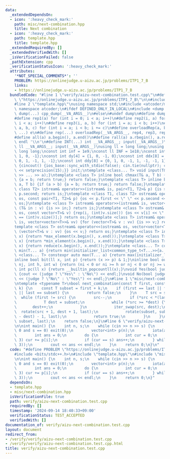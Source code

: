 ```yaml
---
data:
  _extendedDependsOn:
  - icon: ':heavy_check_mark:'
    path: misc/next-combination.hpp
    title: Next combination
  - icon: ':heavy_check_mark:'
    path: template.hpp
    title: template.hpp
  _extendedRequiredBy: []
  _extendedVerifiedWith: []
  _isVerificationFailed: false
  _pathExtension: cpp
  _verificationStatusIcon: ':heavy_check_mark:'
  attributes:
    '*NOT_SPECIAL_COMMENTS*': ''
    PROBLEM: https://onlinejudge.u-aizu.ac.jp/problems/ITP1_7_B
    links:
    - https://onlinejudge.u-aizu.ac.jp/problems/ITP1_7_B
  bundledCode: "#line 1 \"verify/aizu-next-combination.test.cpp\"\n#define PROBLEM\
    \ \"https://onlinejudge.u-aizu.ac.jp/problems/ITP1_7_B\"\n\n#include <bits/stdc++.h>\n\
    #line 2 \"template.hpp\"\nusing namespace std;\n#include <atcoder/modint>\nusing\
    \ namespace atcoder;\n#ifdef DEFINED_ONLY_IN_LOCAL\n#include <dump.hpp>\n#define\
    \ dump(...) cpp_dump(__VA_ARGS__)\n#else\n#undef dump\n#define dump(...)\n#endif\n\
    #define rep1(a) for (int i = 0; i < a; i++)\n#define rep2(i, a) for (int i = 0;\
    \ i < a; i++)\n#define rep3(i, a, b) for (int i = a; i < b; i++)\n#define rep4(i,\
    \ a, b, c) for (int i = a; i < b; i += c)\n#define overloadRep(a, b, c, d, e,\
    \ ...) e\n#define rep(...) overloadRep(__VA_ARGS__, rep4, rep3, rep2, rep1)(__VA_ARGS__)\n\
    #define all(a) a.begin(), a.end()\n#define rall(a) a.rbegin(), a.rend()\n#define\
    \ endl '\\n'\n#define INT(...) int __VA_ARGS__; input(__VA_ARGS__)\n#define LL(...)\
    \ ll __VA_ARGS__; input(__VA_ARGS__)\nusing ll = long long;\nusing ull = unsigned\
    \ long long;\nconst int inf = 1e9;\nconst ll INF = 1e18;\nconst int dx[4] = {0,\
    \ 1, 0, -1};\nconst int dy[4] = {1, 0, -1, 0};\nconst int ddx[8] = {1, 0, -1,\
    \ 0, 1, -1, 1, -1};\nconst int ddy[8] = {0, 1, 0, -1, 1, -1, -1, 1};\nstruct cincout\
    \ {cincout() {ios_base::sync_with_stdio(false); cin.tie(nullptr); cout << fixed\
    \ << setprecision(15);}} init;\ntemplate <class... T> void input(T&... a) {(cin\
    \ >> ... >> a);}\ntemplate <class T> inline bool chmax(T& a, T b) {if (a < b)\
    \ {a = b; return true;} return false;}\ntemplate <class T> inline bool chmin(T&\
    \ a, T b) {if (a > b) {a = b; return true;} return false;}\ntemplate <class T1,\
    \ class T2> istream& operator>>(istream& is, pair<T1, T2>& p) {is >> p.first >>\
    \ p.second; return is;}\ntemplate <class T1, class T2> ostream& operator<<(ostream&\
    \ os, const pair<T1, T2>& p) {os << p.first << \" \" << p.second << '\\n'; return\
    \ os;}\ntemplate <class T> istream& operator>>(istream& is, vector<T>& v) {for\
    \ (T& in : v) {is >> in;} return is;}\ntemplate <class T> ostream& operator<<(ostream&\
    \ os, const vector<T>& v) {rep(i, (int)v.size()) {os << v[i] << \" \\n\"[i + 1\
    \ == (int)v.size()];} return os;}\ntemplate <class T> istream& operator>>(istream&\
    \ is, vector<vector<T>>& vv) {for (vector<T>& v : vv) {is >> v;} return is;}\n\
    template <class T> ostream& operator<<(ostream& os, vector<vector<T>>& vv) {for\
    \ (vector<T>& v : vv) {os << v;} return os;}\ntemplate <class T> inline T max(vector<T>\
    \ x) {return *max_element(x.begin(), x.end());}\ntemplate <class T> inline T min(vector<T>\
    \ x) {return *min_element(x.begin(), x.end());}\ntemplate <class T> inline T sum(vector<T>\
    \ x) {return reduce(x.begin(), x.end());}\ntemplate <class... T> constexpr auto\
    \ min(T... a) {return min(initializer_list<common_type_t<T...>>{a...});}\ntemplate\
    \ <class... T> constexpr auto max(T... a) {return max(initializer_list<common_type_t<T...>>{a...});}\n\
    inline bool bit(ll x, int p) {return (x >> p) & 1;}\ninline bool out(int ni, int\
    \ nj, int h, int w) {return (ni < 0 or ni >= h or nj < 0 or nj >= w);}\ninline\
    \ int pc(ll x) {return __builtin_popcountll(x);}\nvoid Yes(bool judge = true)\
    \ {cout << (judge ? \"Yes\" : \"No\") << endl;}\nvoid No(bool judge = true) {cout\
    \ << (judge ? \"No\" : \"Yes\") << endl;}\n#line 1 \"misc/next-combination.hpp\"\
    \ntemplate <typename T>\nbool next_combination(const T first, const T last, int\
    \ k) {\n    const T subset = first + k;\n    if (first == last || first == subset\
    \ || last == subset) {\n        return false;\n    }\n    T src = subset;\n  \
    \  while (first != src) {\n        src--;\n        if (*src < *(last - 1)) {\n\
    \            T dest = subset;\n            while (*src >= *dest) {\n         \
    \       dest++;\n            }\n            iter_swap(src, dest);\n          \
    \  rotate(src + 1, dest + 1, last);\n            rotate(subset, subset + (last\
    \ - dest) - 1, last);\n            return true;\n        }\n    }\n    rotate(first,\
    \ subset, last);\n    return false;\n}\n#line 6 \"verify/aizu-next-combination.test.cpp\"\
    \n\nint main() {\n    int n, s;\n    while (cin >> n >> s) {\n        if (n ==\
    \ 0 and s == 0) exit(0);\n        vector<int> p(n);\n        iota(all(p), 1);\n\
    \        int ans = 0;\n        do {\n            int cur = 0;\n            rep(i,\
    \ 3) cur += p[i];\n            if (cur == s) ans++;\n        } while (next_combination(all(p),\
    \ 3));\n        cout << ans << endl;\n    }\n    return 0;\n}\n"
  code: "#define PROBLEM \"https://onlinejudge.u-aizu.ac.jp/problems/ITP1_7_B\"\n\n\
    #include <bits/stdc++.h>\n#include \"template.hpp\"\n#include \"misc/next-combination.hpp\"\
    \n\nint main() {\n    int n, s;\n    while (cin >> n >> s) {\n        if (n ==\
    \ 0 and s == 0) exit(0);\n        vector<int> p(n);\n        iota(all(p), 1);\n\
    \        int ans = 0;\n        do {\n            int cur = 0;\n            rep(i,\
    \ 3) cur += p[i];\n            if (cur == s) ans++;\n        } while (next_combination(all(p),\
    \ 3));\n        cout << ans << endl;\n    }\n    return 0;\n}"
  dependsOn:
  - template.hpp
  - misc/next-combination.hpp
  isVerificationFile: true
  path: verify/aizu-next-combination.test.cpp
  requiredBy: []
  timestamp: '2024-09-14 18:40:33+09:00'
  verificationStatus: TEST_ACCEPTED
  verifiedWith: []
documentation_of: verify/aizu-next-combination.test.cpp
layout: document
redirect_from:
- /verify/verify/aizu-next-combination.test.cpp
- /verify/verify/aizu-next-combination.test.cpp.html
title: verify/aizu-next-combination.test.cpp
---
```

